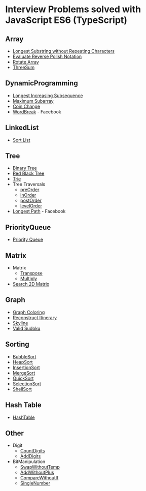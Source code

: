 Interview Problems solved with JavaScript ES6 (TypeScript)
==========================================================

## Array

- [Longest Substring without Repeating Characters](https://leetcode.com/problems/longest-substring-without-repeating-characters/)
- [Evaluate Reverse Polish Notation](https://leetcode.com/problems/evaluate-reverse-polish-notation/)
- [Rotate Array](https://leetcode.com/problems/rotate-array/)
- [ThreeSum](https://leetcode.com/problems/3sum/)


## DynamicProgramming

- [Longest Increasing Subsequence](https://leetcode.com/problems/longest-increasing-subsequence/)
- [Maximum Subarray](https://leetcode.com/problems/maximum-subarray/)
- [Coin Change](https://leetcode.com/problems/coin-change/)
- [WordBreak](https://leetcode.com/problems/word-break/) - Facebook


## LinkedList

- [Sort List](https://leetcode.com/problems/sort-list/)


## Tree

- [Binary Tree](https://en.wikipedia.org/wiki/Binary_tree)
- [Red Black Tree](http://cs.lmu.edu/~ray/notes/redblacktrees/)
- [Trie](http://www.programcreek.com/2014/05/leetcode-implement-trie-prefix-tree-java/)
- Tree Traversals
    - [preOrder](https://leetcode.com/problems/binary-tree-preorder-traversal/)
    - [inOrder](https://leetcode.com/problems/binary-tree-inorder-traversal/)
    - [postOrder](https://leetcode.com/problems/binary-tree-postorder-traversal/)
    - [levelOrder](https://leetcode.com/problems/binary-tree-level-order-traversal/)
- [Longest Path](http://www.geeksforgeeks.org/diameter-of-a-binary-tree/) - Facebook


## PriorityQueue

- [Priority Queue](https://en.wikipedia.org/wiki/Priority_queue)


## Matrix

- Matrix
    - [Transpose](https://en.wikipedia.org/wiki/Transpose)
    - [Multiply](https://en.wikipedia.org/wiki/Matrix_multiplication)
- [Search 2D Matrix](https://leetcode.com/problems/search-a-2d-matrix/)


## Graph

- [Graph Coloring](https://en.wikipedia.org/wiki/Graph_coloring)
- [Reconstruct Itinerary](https://leetcode.com/problems/reconstruct-itinerary/)
- [Skyline](https://leetcode.com/problems/the-skyline-problem/)
- [Valid Sudoku](https://leetcode.com/problems/valid-sudoku/)


## Sorting

- [BubbleSort](https://en.wikipedia.org/wiki/Sorting_algorithm#Bubble_sort)
- [HeapSort](https://en.wikipedia.org/wiki/Sorting_algorithm#Heapsort)
- [InsertionSort](https://en.wikipedia.org/wiki/Sorting_algorithm#Insertion_sort)
- [MergeSort](https://en.wikipedia.org/wiki/Sorting_algorithm#Merge_sort)
- [QuickSort](https://en.wikipedia.org/wiki/Sorting_algorithm#Quicksort)
- [SelectionSort](https://en.wikipedia.org/wiki/Sorting_algorithm#Selection_sort)
- [ShellSort](https://en.wikipedia.org/wiki/Sorting_algorithm#Shell_sort)


## Hash Table

- [HashTable](https://en.wikipedia.org/wiki/Hash_table)


## Other

- Digit
    - [CountDigits](https://leetcode.com/discuss/44281/4-lines-o-log-n-c-java-python)
    - [AddDigits](https://leetcode.com/discuss/52122/accepted-time-space-line-solution-with-detail-explanations)
- BitManipulation
    - [SwapWithoutTemp](http://www.geeksforgeeks.org/swap-two-numbers-without-using-temporary-variable/)
    - [AddWithoutPlus](http://www.geeksforgeeks.org/add-two-numbers-without-using-arithmetic-operators/)
    - [CompareWithoutIf](http://stackoverflow.com/questions/4772780/find-the-maximum-of-two-numbers-without-using-if-else-or-any-other-comparison-op)
    - [SingleNumber](https://leetcode.com/discuss/6170/my-o-n-solution-using-xor)
